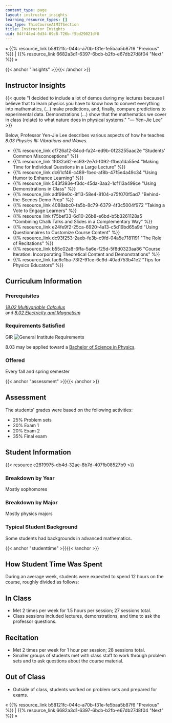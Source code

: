 ```yaml
---
content_type: page
layout: instructor_insights
learning_resource_types: []
ocw_type: ThisCourseAtMITSection
title: Instructor Insights
uid: 04ff44e4-0d34-09c8-726b-f5bd29021df8
---
```


« {{% resource_link b58121fc-044c-a70b-f31e-fe5baa5b87f6 "Previous" %}} | {{% resource_link 6682a3d1-6397-6bcb-b2fb-e67db27d8f04 "Next" %}} »

{{< anchor "insights" >}}{{< /anchor >}}

Instructor Insights
-------------------

{{< quote "I decided to include a lot of demos during my lectures because I believe that to learn physics you have to know how to convert everything into mathematics, (…) make predictions, and, finally, compare predictions to experimental data. Demonstrations (…) show that the mathematics we cover in class (relate) to what nature does in physical systems." "— Yen-Jie Lee" >}}

Below, Professor Yen-Jie Lee describes various aspects of how he teaches _8.03 Physics III: Vibrations and Waves_.

*   {{% resource_link cf726a12-84cd-fa24-ed9b-0f23255aac2e "Students’ Common Misconceptions" %}}
*   {{% resource_link 1f032a62-ec93-2e7d-f092-ffbea1da55e4 "Making Time for Individual Questions in a Large Lecture" %}}
*   {{% resource_link dc61cf46-c489-1bec-af8b-47f5e4a49c34 "Using Humor to Enhance Learning" %}}
*   {{% resource_link 543f393e-f3dc-45da-3aa2-1cf113a499ce "Using Demonstrations in Class" %}}
*   {{% resource_link adf99e0c-8f13-58e4-8104-a75f070f5ad7 "Behind-the-Scenes Demo Prep" %}}
*   {{% resource_link 4088abc0-fa5b-8c79-6379-4f3c5004f972 "Taking a Vote to Engage Learners" %}}
*   {{% resource_link f75bef33-6d10-26b8-e6bd-b5b3261128a5 "Combining Chalk Talks and Slides in a Complementary Way" %}}
*   {{% resource_link e24fe9f2-25ca-6920-4a13-c5d19bd65a9d "Using Questionnaires to Customize Course Content" %}}
*   {{% resource_link dc93f253-2aeb-fe3b-c9fd-04a5e7181191 "The Role of Recitations" %}}
*   {{% resource_link b55c02a8-6ffa-5a6e-f25d-5f8d0323aa86 "Course Iteration: Incorporating Theoretical Content and Demonstrations" %}}
*   {{% resource_link fac6c1ba-73f2-91ce-6c9d-40ad753b41e2 "Tips for Physics Educators" %}}

Curriculum Information
----------------------

### Prerequisites

[_18.02 Multivariable Calculus_](/courses/18-02sc-multivariable-calculus-fall-2010)  
and [_8.02 Electricity and Magnetism_](/courses/8-02-physics-ii-electricity-and-magnetism-spring-2007)

### Requirements Satisfied

GIR ![General Institute Requirements](/images/educator/icon-question-gir.png)

8.03 may be applied toward a [Bachelor of Science in Physics](http://web.mit.edu/physics/current/undergrad/major.html).

### Offered

Every fall and spring semester

{{< anchor "assessment" >}}{{< /anchor >}}

Assessment
----------

The students' grades were based on the following activities:

- 25% Problem sets
- 20% Exam 1
- 20% Exam 2
- 35% Final exam

Student Information
-------------------

{{< resource c2819975-db4d-32ae-8b7d-407fb08527b9 >}}

### Breakdown by Year

Mostly sophomores

### Breakdown by Major

Mostly physics majors

### Typical Student Background

Some students had backgrounds in advanced mathematics.

{{< anchor "studenttime" >}}{{< /anchor >}}

How Student Time Was Spent
--------------------------

During an average week, students were expected to spend 12 hours on the course, roughly divided as follows:

In Class
--------

*   Met 2 times per week for 1.5 hours per session; 27 sessions total.
*   Class sessions included lectures, demonstrations, and time to ask the professor questions.

Recitation
----------

*   Met 2 times per week for 1 hour per session; 28 sessions total.
*   Smaller groups of students met with class staff to work through problem sets and to ask questions about the course material.

Out of Class
------------

*   Outside of class, students worked on problem sets and prepared for exams.

« {{% resource_link b58121fc-044c-a70b-f31e-fe5baa5b87f6 "Previous" %}} | {{% resource_link 6682a3d1-6397-6bcb-b2fb-e67db27d8f04 "Next" %}} »